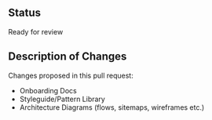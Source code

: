 ## Status

Ready for review

## Description of Changes

Changes proposed in this pull request:
 - Onboarding Docs
 - Styleguide/Pattern Library 
 - Architecture Diagrams (flows, sitemaps, wireframes etc.)
